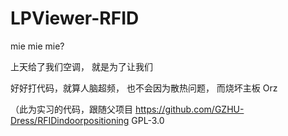 # LPViewer-RFID
mie mie mie?


上天给了我们空调，
就是为了让我们

好好打代码，就算人脑超频，
也不会因为散热问题，
而烧坏主板 Orz

（此为实习的代码，跟随父项目 https://github.com/GZHU-Dress/RFIDindoorpositioning GPL-3.0
